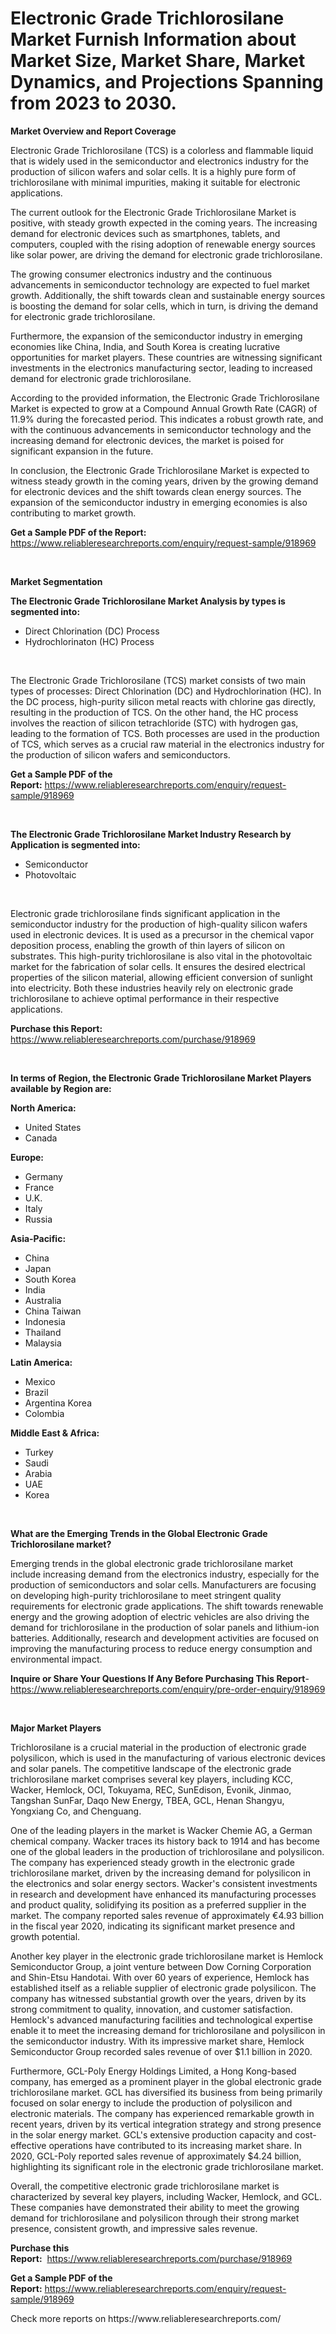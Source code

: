 <p><h1>Electronic Grade Trichlorosilane Market Furnish Information about Market Size, Market Share, Market Dynamics, and Projections Spanning from 2023 to 2030.</h1></p><p><strong>Market Overview and Report Coverage</strong></p>
<p><p>Electronic Grade Trichlorosilane (TCS) is a colorless and flammable liquid that is widely used in the semiconductor and electronics industry for the production of silicon wafers and solar cells. It is a highly pure form of trichlorosilane with minimal impurities, making it suitable for electronic applications.</p><p>The current outlook for the Electronic Grade Trichlorosilane Market is positive, with steady growth expected in the coming years. The increasing demand for electronic devices such as smartphones, tablets, and computers, coupled with the rising adoption of renewable energy sources like solar power, are driving the demand for electronic grade trichlorosilane.</p><p>The growing consumer electronics industry and the continuous advancements in semiconductor technology are expected to fuel market growth. Additionally, the shift towards clean and sustainable energy sources is boosting the demand for solar cells, which in turn, is driving the demand for electronic grade trichlorosilane.</p><p>Furthermore, the expansion of the semiconductor industry in emerging economies like China, India, and South Korea is creating lucrative opportunities for market players. These countries are witnessing significant investments in the electronics manufacturing sector, leading to increased demand for electronic grade trichlorosilane.</p><p>According to the provided information, the Electronic Grade Trichlorosilane Market is expected to grow at a Compound Annual Growth Rate (CAGR) of 11.9% during the forecasted period. This indicates a robust growth rate, and with the continuous advancements in semiconductor technology and the increasing demand for electronic devices, the market is poised for significant expansion in the future.</p><p>In conclusion, the Electronic Grade Trichlorosilane Market is expected to witness steady growth in the coming years, driven by the growing demand for electronic devices and the shift towards clean energy sources. The expansion of the semiconductor industry in emerging economies is also contributing to market growth.</p></p>
<p><strong>Get a Sample PDF of the Report:</strong> <a href="https://www.reliableresearchreports.com/enquiry/request-sample/918969">https://www.reliableresearchreports.com/enquiry/request-sample/918969</a></p>
<p>&nbsp;</p>
<p><strong>Market Segmentation</strong></p>
<p><strong>The Electronic Grade Trichlorosilane Market Analysis by types is segmented into:</strong></p>
<p><ul><li>Direct Chlorination (DC) Process</li><li>Hydrochlorinaton (HC) Process</li></ul></p>
<p>&nbsp;</p>
<p><p>The Electronic Grade Trichlorosilane (TCS) market consists of two main types of processes: Direct Chlorination (DC) and Hydrochlorination (HC). In the DC process, high-purity silicon metal reacts with chlorine gas directly, resulting in the production of TCS. On the other hand, the HC process involves the reaction of silicon tetrachloride (STC) with hydrogen gas, leading to the formation of TCS. Both processes are used in the production of TCS, which serves as a crucial raw material in the electronics industry for the production of silicon wafers and semiconductors.</p></p>
<p><strong>Get a Sample PDF of the Report:</strong>&nbsp;<a href="https://www.reliableresearchreports.com/enquiry/request-sample/918969">https://www.reliableresearchreports.com/enquiry/request-sample/918969</a></p>
<p>&nbsp;</p>
<p><strong>The Electronic Grade Trichlorosilane Market Industry Research by Application is segmented into:</strong></p>
<p><ul><li>Semiconductor</li><li>Photovoltaic</li></ul></p>
<p>&nbsp;</p>
<p><p>Electronic grade trichlorosilane finds significant application in the semiconductor industry for the production of high-quality silicon wafers used in electronic devices. It is used as a precursor in the chemical vapor deposition process, enabling the growth of thin layers of silicon on substrates. This high-purity trichlorosilane is also vital in the photovoltaic market for the fabrication of solar cells. It ensures the desired electrical properties of the silicon material, allowing efficient conversion of sunlight into electricity. Both these industries heavily rely on electronic grade trichlorosilane to achieve optimal performance in their respective applications.</p></p>
<p><strong>Purchase this Report:</strong>&nbsp; <a href="https://www.reliableresearchreports.com/purchase/918969">https://www.reliableresearchreports.com/purchase/918969</a></p>
<p>&nbsp;</p>
<p><strong>In terms of Region, the Electronic Grade Trichlorosilane Market Players available by Region are:</strong></p>
<p>
    <p> <strong> North America: </strong>
        <ul>
            <li>United States</li>
            <li>Canada</li>
        </ul>
        </p> 
    <p> <strong> Europe: </strong>
        <ul>
            <li>Germany</li>
            <li>France</li>
            <li>U.K.</li>
            <li>Italy</li>
            <li>Russia</li>
        </ul>
        </p> 
    <p> <strong> Asia-Pacific: </strong>
        <ul>
            <li>China</li>
            <li>Japan</li>
            <li>South Korea</li>
            <li>India</li>
            <li>Australia</li>
            <li>China Taiwan</li>
            <li>Indonesia</li>
            <li>Thailand</li>
            <li>Malaysia</li>
        </ul>
        </p> 
    <p> <strong> Latin America: </strong>
        <ul>
            <li>Mexico</li>
            <li>Brazil</li>
            <li>Argentina Korea</li>
            <li>Colombia</li>
        </ul>
        </p> 
    <p> <strong> Middle East & Africa: </strong>
        <ul>
            <li>Turkey</li>
            <li>Saudi</li>
            <li>Arabia</li>
            <li>UAE</li>
            <li>Korea</li>
        </ul>
    </p>
    </p>
<p>&nbsp;</p>
<p><strong>What are the Emerging Trends in the Global Electronic Grade Trichlorosilane market?</strong></p>
<p><p>Emerging trends in the global electronic grade trichlorosilane market include increasing demand from the electronics industry, especially for the production of semiconductors and solar cells. Manufacturers are focusing on developing high-purity trichlorosilane to meet stringent quality requirements for electronic grade applications. The shift towards renewable energy and the growing adoption of electric vehicles are also driving the demand for trichlorosilane in the production of solar panels and lithium-ion batteries. Additionally, research and development activities are focused on improving the manufacturing process to reduce energy consumption and environmental impact.</p></p>
<p><strong>Inquire or Share Your Questions If Any Before Purchasing This Report</strong>- <a href="https://www.reliableresearchreports.com/enquiry/pre-order-enquiry/918969">https://www.reliableresearchreports.com/enquiry/pre-order-enquiry/918969</a></p>
<p>&nbsp;</p>
<p><strong>Major Market Players</strong></p>
<p><p>Trichlorosilane is a crucial material in the production of electronic grade polysilicon, which is used in the manufacturing of various electronic devices and solar panels. The competitive landscape of the electronic grade trichlorosilane market comprises several key players, including KCC, Wacker, Hemlock, OCI, Tokuyama, REC, SunEdison, Evonik, Jinmao, Tangshan SunFar, Daqo New Energy, TBEA, GCL, Henan Shangyu, Yongxiang Co, and Chenguang. </p><p>One of the leading players in the market is Wacker Chemie AG, a German chemical company. Wacker traces its history back to 1914 and has become one of the global leaders in the production of trichlorosilane and polysilicon. The company has experienced steady growth in the electronic grade trichlorosilane market, driven by the increasing demand for polysilicon in the electronics and solar energy sectors. Wacker's consistent investments in research and development have enhanced its manufacturing processes and product quality, solidifying its position as a preferred supplier in the market. The company reported sales revenue of approximately €4.93 billion in the fiscal year 2020, indicating its significant market presence and growth potential.</p><p>Another key player in the electronic grade trichlorosilane market is Hemlock Semiconductor Group, a joint venture between Dow Corning Corporation and Shin-Etsu Handotai. With over 60 years of experience, Hemlock has established itself as a reliable supplier of electronic grade polysilicon. The company has witnessed substantial growth over the years, driven by its strong commitment to quality, innovation, and customer satisfaction. Hemlock's advanced manufacturing facilities and technological expertise enable it to meet the increasing demand for trichlorosilane and polysilicon in the semiconductor industry. With its impressive market share, Hemlock Semiconductor Group recorded sales revenue of over $1.1 billion in 2020.</p><p>Furthermore, GCL-Poly Energy Holdings Limited, a Hong Kong-based company, has emerged as a prominent player in the global electronic grade trichlorosilane market. GCL has diversified its business from being primarily focused on solar energy to include the production of polysilicon and electronic materials. The company has experienced remarkable growth in recent years, driven by its vertical integration strategy and strong presence in the solar energy market. GCL's extensive production capacity and cost-effective operations have contributed to its increasing market share. In 2020, GCL-Poly reported sales revenue of approximately $4.24 billion, highlighting its significant role in the electronic grade trichlorosilane market.</p><p>Overall, the competitive electronic grade trichlorosilane market is characterized by several key players, including Wacker, Hemlock, and GCL. These companies have demonstrated their ability to meet the growing demand for trichlorosilane and polysilicon through their strong market presence, consistent growth, and impressive sales revenue.</p></p>
<p><strong>Purchase this Report:</strong>&nbsp;&nbsp;<a href="https://www.reliableresearchreports.com/purchase/918969">https://www.reliableresearchreports.com/purchase/918969</a></p>
<p></p>
<p><strong>Get a Sample PDF of the Report:</strong>&nbsp;<a href="https://www.reliableresearchreports.com/enquiry/request-sample/918969">https://www.reliableresearchreports.com/enquiry/request-sample/918969</a></p>
<p>Check more reports on https://www.reliableresearchreports.com/</p>